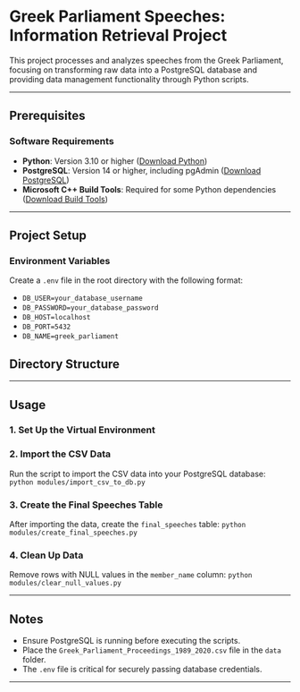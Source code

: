 # Greek Parliament Speeches: Information Retrieval Project

This project processes and analyzes speeches from the Greek Parliament, focusing on transforming raw data into a PostgreSQL database and providing data management functionality through Python scripts.

---

## Prerequisites

### Software Requirements
- **Python**: Version 3.10 or higher ([Download Python](https://www.python.org/downloads/))
- **PostgreSQL**: Version 14 or higher, including pgAdmin ([Download PostgreSQL](https://www.postgresql.org/download/))
- **Microsoft C++ Build Tools**: Required for some Python dependencies ([Download Build Tools](https://visualstudio.microsoft.com/visual-cpp-build-tools/))


---

## Project Setup

### Environment Variables

Create a `.env` file in the root directory with the following format:

- `DB_USER=your_database_username`
- `DB_PASSWORD=your_database_password`
- `DB_HOST=localhost`
- `DB_PORT=5432`
- `DB_NAME=greek_parliament`


## Directory Structure



---

## Usage

### 1. Set Up the Virtual Environment




### 2. Import the CSV Data
Run the script to import the CSV data into your PostgreSQL database:
  `python modules/import_csv_to_db.py`


### 3. Create the Final Speeches Table
After importing the data, create the `final_speeches` table:
 `python modules/create_final_speeches.py`


### 4. Clean Up Data
Remove rows with NULL values in the `member_name` column:
 `python modules/clear_null_values.py`

---

## Notes

- Ensure PostgreSQL is running before executing the scripts.
- Place the `Greek_Parliament_Proceedings_1989_2020.csv` file in the `data` folder.
- The `.env` file is critical for securely passing database credentials.

---




